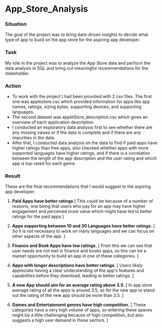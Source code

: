 # App_Store_Analysis

### Situation

The goal of the project was to bring data-driven insights to decide what type of app to build on the app store for the aspiring app developer.

### Task

 My role in the project was to analyze the App Store data and perform the data analysis in SQL and bring out meaningful recommendations for the stakeholder.

### Action

- To work with the project I had been provided with 2 csv files. The first one was applestore.csv which provided information for apps like app names, ratings, sizing bytes, supporting devices, and supporting languages.
- The second dataset was appleStore_description.csv which gives an overview of each application description.
- I conducted an exploratory data analysis first to see whether there are any missing values or if the data is complete and if there are any impurities in the data.
- After that, I conducted data analysis on the data to find if paid apps have higher ratings than free apps, also checked whether apps with more supported languages have higher ratings, and if there is a correlation between the length of the app description and the user rating and which app is top-rated for each genre.

### Result

These are the final recommendations that I would suggest to the aspiring app developer:

1) **Paid Apps have better ratings** [ This could be because of a number of reasons, one being that users who pay for an app may have higher engagement and perceived more value which might have led to better ratings for the paid apps.]

2) **Apps supporting between 10 and 30 Languages have better ratings.** [ So it is not necessary to work on many languages and we can focus on other aspects of the app. ]

3) **Finance and Book Apps have low ratings.** [ From this we can see that user needs are not met in finance and books apps, so this can be a market opportunity to build an app in one of these categories. ]

 4) **Apps with longer descriptions have better ratings.** [ Users likely appreciate having a clear understanding of the app's features and capabilities before they download, leading to better ratings. ]

 5) **A new App should aim for an average rating above 3.5.** [ In app store average rating of all the apps is around 3.5, so for the new app to stand out the rating of the new app should be more than 3.5. ]

 6) **Games and Entertainment genres have high competition.** [ These categories have a very high volume of apps, so entering these spaces might be a little challenging because of high competition, but also suggests a high user demand in these sectors. ]
